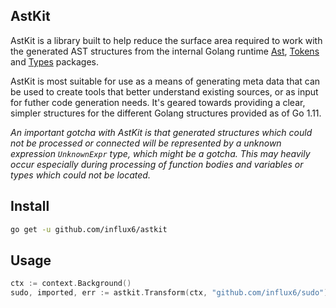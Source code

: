 AstKit
---------
AstKit is a library built to help reduce the surface area required to work with the generated AST structures from the internal
Golang runtime [Ast](https://golang.org/pkg/go/ast), [Tokens](https://golang.org/pkg/go/tokens) and [Types](https://golang.org/pkg/go/types)
packages.

AstKit is most suitable for use as a means of generating meta data that can be used to create tools that better understand
existing sources, or as input for futher code generation needs. It's geared towards providing a clear, simpler
structures for the different Golang structures provided as of Go 1.11.

*An important gotcha with AstKit is that generated structures which could not be processed or connected
will be represented by a unknown expression `UnknownExpr` type, which might be a gotcha. This may heavily occur
especially during processing of function bodies and variables or types which could not be located.*

## Install

```bash
go get -u github.com/influx6/astkit
```

## Usage

```go
ctx := context.Background()
sudo, imported, err := astkit.Transform(ctx, "github.com/influx6/sudo")
```
